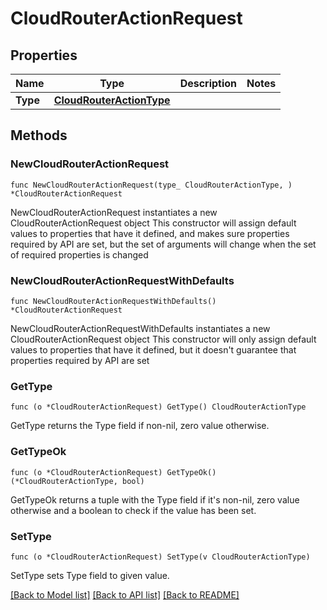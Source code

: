 # CloudRouterActionRequest

## Properties

Name | Type | Description | Notes
------------ | ------------- | ------------- | -------------
**Type** | [**CloudRouterActionType**](CloudRouterActionType.md) |  | 

## Methods

### NewCloudRouterActionRequest

`func NewCloudRouterActionRequest(type_ CloudRouterActionType, ) *CloudRouterActionRequest`

NewCloudRouterActionRequest instantiates a new CloudRouterActionRequest object
This constructor will assign default values to properties that have it defined,
and makes sure properties required by API are set, but the set of arguments
will change when the set of required properties is changed

### NewCloudRouterActionRequestWithDefaults

`func NewCloudRouterActionRequestWithDefaults() *CloudRouterActionRequest`

NewCloudRouterActionRequestWithDefaults instantiates a new CloudRouterActionRequest object
This constructor will only assign default values to properties that have it defined,
but it doesn't guarantee that properties required by API are set

### GetType

`func (o *CloudRouterActionRequest) GetType() CloudRouterActionType`

GetType returns the Type field if non-nil, zero value otherwise.

### GetTypeOk

`func (o *CloudRouterActionRequest) GetTypeOk() (*CloudRouterActionType, bool)`

GetTypeOk returns a tuple with the Type field if it's non-nil, zero value otherwise
and a boolean to check if the value has been set.

### SetType

`func (o *CloudRouterActionRequest) SetType(v CloudRouterActionType)`

SetType sets Type field to given value.



[[Back to Model list]](../README.md#documentation-for-models) [[Back to API list]](../README.md#documentation-for-api-endpoints) [[Back to README]](../README.md)


